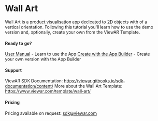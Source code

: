# Wall Art

Wall Art is a product visualisation app dedicated to 2D objects with of a vertical orientation. Following this tutorial you'll learn how to use the demo version and, optionally, create your own from the ViewAR Template.

#### Ready to go?

[User Manual](tutorials/wall-art/wall-art-user-manual.md) - Learn to use the App
[Create with the App Builder](tutorials/wall-art/wall-art-app-creation.md) - Create your own version with the App Builder

#### Support
ViewAR SDK Documentation: https://viewar.gitbooks.io/sdk-documentation/content/
More about the Wall Art Template: https://www.viewar.com/template/wall-art/

#### Pricing

Pricing available on request: <sdk@viewar.com>